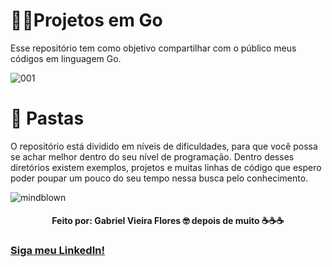 # 👨‍💻Projetos em Go
Esse repositório tem como objetivo compartilhar com o público meus códigos em linguagem Go.

![001](https://user-images.githubusercontent.com/48156370/82371234-38101400-99f0-11ea-91a3-e615376ed4ac.gif)

# 📁 Pastas
O repositório está dividido em níveis de dificuldades, para que você possa se achar melhor dentro do seu nível de programação. Dentro desses diretórios existem exemplos, projetos e muitas linhas de código que espero poder poupar um pouco do seu tempo nessa busca pelo conhecimento.

![mindblown](https://user-images.githubusercontent.com/48156370/82371551-c389a500-99f0-11ea-9662-236df3b460af.gif)
<h4 align = "center">
Feito por: Gabriel Vieira Flores 🤓
depois de muito ☕☕☕
</h4>

### [Siga meu LinkedIn!](https://www.linkedin.com/in/gvieiraf/)
